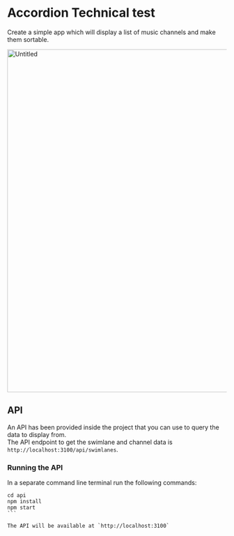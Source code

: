 # Accordion Technical test
Create a simple app which will display a list of music channels and make them sortable. 


<img width="787" alt="Untitled" src="https://user-images.githubusercontent.com/84408450/152764488-83dcbc81-1cd7-404f-b09e-76bf1874ea35.png">


## API 
An API has been provided inside the project that you can use to query the data to display from.    
The API endpoint to get the swimlane and channel data is `http://localhost:3100/api/swimlanes`.  

### Running the API
In a separate command line terminal run the following commands: 

````
cd api
npm install
npm start
```

The API will be available at `http://localhost:3100`

